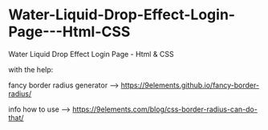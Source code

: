 # Water-Liquid-Drop-Effect-Login-Page---Html-CSS
Water Liquid Drop Effect Login Page - Html &amp; CSS


with the help:

fancy border radius generator -->  https://9elements.github.io/fancy-border-radius/

info how to use -->  https://9elements.com/blog/css-border-radius-can-do-that/
